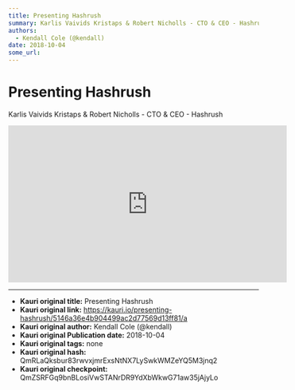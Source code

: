 ```yaml
---
title: Presenting Hashrush
summary: Karlis Vaivids Kristaps & Robert Nicholls - CTO & CEO - Hashrush
authors:
  - Kendall Cole (@kendall)
date: 2018-10-04
some_url: 
---
```


# Presenting Hashrush


Karlis Vaivids Kristaps & Robert Nicholls - CTO & CEO - Hashrush

<div align="center"><iframe width="560" height="315" src="https://www.youtube.com/embed/XKpggPcJsUo" frameborder="0" allow="encrypted-media" allowfullscreen></iframe></div>


---

- **Kauri original title:** Presenting Hashrush
- **Kauri original link:** https://kauri.io/presenting-hashrush/5146a36e4b904499ac2d77569d13ff81/a
- **Kauri original author:** Kendall Cole (@kendall)
- **Kauri original Publication date:** 2018-10-04
- **Kauri original tags:** none
- **Kauri original hash:** QmRLaQksbur83rwvxjmrExsNtNX7LySwkWMZeYQ5M3jnq2
- **Kauri original checkpoint:** QmZSRFGq9bnBLosiVwSTANrDR9YdXbWkwG71aw35jAjyLo



